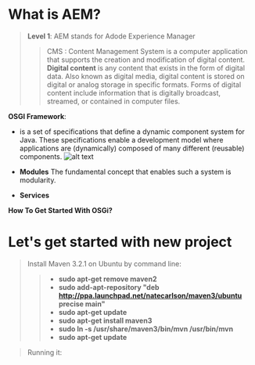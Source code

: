 # What is AEM?
> **Level 1**: AEM stands for Adode Experience Manager
>> CMS : Content Management System is a computer application that supports the creation and modification of digital content. **Digital content** is any content that exists in the form of digital data. Also known as digital media, digital content is stored on digital or analog storage in specific formats. Forms of digital content include information that is digitally broadcast, streamed, or contained in computer files.

**OSGI Framework**: 
- is a set of specifications that define a dynamic component system for Java. These specifications enable a development model where applications are (dynamically) composed of many different (reusable) components. 
![alt text](https://github.com/vuongluisvippro/AEM-Research/blob/master/1.png)

- **Modules** The fundamental concept that enables such a system is modularity.
- **Services** 

**How To Get Started With OSGi?**

# Let's get started with new project

> Install Maven 3.2.1 on Ubuntu by command line:
>> - **sudo apt-get remove maven2**
>> - **sudo add-apt-repository "deb http://ppa.launchpad.net/natecarlson/maven3/ubuntu precise main"**
>> - **sudo apt-get update**
>> - **sudo apt-get install maven3**
>> - **sudo ln -s /usr/share/maven3/bin/mvn /usr/bin/mvn**
>> - **sudo apt-get update**

> Running it: 
>> 


